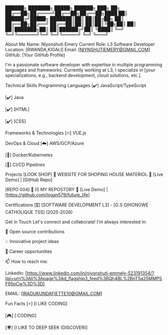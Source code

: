  
██████╗ ███████╗ █████╗ ██████╗ ███╗   ██╗
██╔══██╗██╔════╝██╔══██╗██╔══██╗████  ██║
██████╔╝█████╗  ███████║██║  ██║██╔██╗ ██║
██╔══██╗██╔══╝  ██╔══██║██║  ██║██║╚██╗██║
██║  ██║███████╗██║  ██║██████╔╝██║ ╚████║
╚═╝  ╚═╝╚══════╝╚═╝  ╚═╝╚═════╝ ╚═╝  ╚═══╝

 

About Me
Name: Niyonshuti Emery
Current Role: L3 Software Developer
Location: [RWANDA,KIGALI]
Email: [NIYNSHUTIEMERY@GMAIL.COM]
GitHub: [Your GitHub Profile]

I'm a passionate software developer with expertise in multiple programming languages and frameworks. Currently working at L3, I specialize in [your specializations, e.g., backend development, cloud solutions, etc.].

Technical Skills
Programming Languages
[✔️] JavaScript/TypeScript

[✔️] Java

[✔️] [HTML]

[✔️] [CSS]

Frameworks & Technologies
[🔥] VUE.js


DevOps & Cloud
[☁️] AWS/GCP/Azure

[🐳] Docker/Kubernetes

[🔄] CI/CD Pipelines

Projects
[LOOK SHOP]
📝 WEBSITE FOR SHOPING HOUSE MATERIOL
🔗 [Live Demo] | [GitHub Repo]

[REPO 004]
📝 IS MY REPOSTORY
🔗 [Live Demo] | [https://github.com/logan579/future_life]

Certifications
[🎖️] [SOFTWARE DEVELOPMENT L3] - [G.S GIHONGWE CATHOLIQUE TSS] (2025-2026)



Get in Touch
Let's connect and collaborate! I'm always interested in:

🤝 Open source contributions

💡 Innovative project ideas

🚀 Career opportunities

📫 How to reach me:

LinkedIn: [https://www.linkedin.com/in/niyonshuti-emmely-523191354/?lipi=urn%3Ali%3Apage%3Ad_flagship3_feed%3BQh4BL%2BnTSa25MMPSF95pCw%3D%3D]

EMAIL: [IRADUKUNDAFIETTE10@GMAIL.COM]



Fun Facts
[⚡] [I LIKE CODING]

[🎮] [ CODING]

[🌍] [I LIKE TO DEEP SEEK (DISCOVER)]

